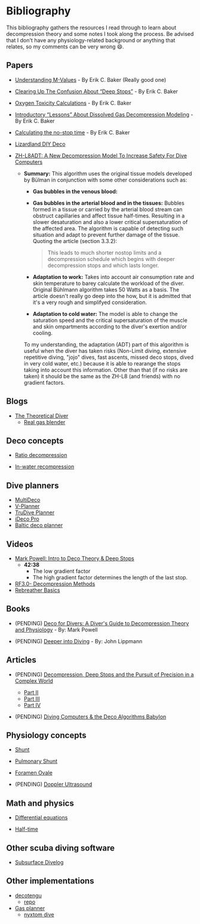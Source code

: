 # Bibliography

This bibliography gathers the resources I read through to learn about decompression theory and some notes I took along the process. Be advised that I don't have any physiology-related background or anything that relates, so my comments can be very wrong 😄.

## Papers

- [Understanding M-Values](https://www.shearwater.com/wp-content/uploads/2019/05/understanding_m-values.pdf) - By Erik C. Baker (Really good one)

- [Clearing Up The Confusion About “Deep Stops”](https://www.shearwater.com/wp-content/uploads/2012/08/Deep-Stops.pdf) - By Erik C. Baker
- [Oxygen Toxicity Calculations](https://www.shearwater.com/wp-content/uploads/2012/08/Oxygen_Toxicity_Calculations.pdf) - By Erik C. Baker
- [Introductory “Lessons” About Dissolved Gas Decompression Modeling](https://www.shearwater.com/wp-content/uploads/2012/08/Introductory-Deco-Lessons.pdf) - By Erik C. Baker
- [Calculating the no-stop time](https://www.shearwater.com/wp-content/uploads/2012/08/No-Stop_Time.pdf) - By Erik C. Baker

- [Lizardland DIY Deco](http://www.lizardland.co.uk/DIYDeco.html)

- [ZH-L8ADT: A New Decompression Model To Increase Safety For
Dive Computers](https://cronatec.ch/wp-content/uploads/2021/09/ZH-L8ADT.pdf)
    - **Summary:** This algorithm uses the original tissue models developed by Bülman in conjunction with some other considerations such as:
        - **Gas bubbles in the venous blood:**
        - **Gas bubbles in the arterial blood and in the tissues:** Bubbles formed in a tissue or carried by the arterial blood stream can obstruct capillaries and affect tissue half-times. Resulting in a slower desaturation and also a lower critical supersaturation of the affected area. The algorithm is capable of detecting such situation and adapt to prevent further damage of the tissue. Quoting the article (section 3.3.2):
            > This leads to much shorter nostop limits and a decompression schedule which begins with deeper decompression stops and which lasts longer.
        - **Adaptation to work:** Takes into account air consumption rate and skin temperature to barey calculate the workload of the diver. Original Bühlmann algorithm takes 50 Watts as a basis. The article doesn't really go deep into the how, but it is admitted that it's a very rough and simplifyed consideration.

        - **Adaptation to cold water:** The model is able to change the saturation speed and the critical supersaturation of the muscle and skin ompartments according to the diver's exertion and/or cooling.

        To my understanding, the adaptation (ADT) part of this algorithm is useful when the diver has taken risks (Non-Limit diving, extensive repetitive diving, "jojo" dives, fast ascents, missed deco stops, dived in very cold water, etc.) because it is able to rearange the stops taking into account this information. Other than that (if no risks are taken) it should be the same as the ZH-L8 (and friends) with no gradient factors.

## Blogs

- [The Theoretical Diver](https://thetheoreticaldiver.org/wordpress/)
    - [Real gas blender](https://thetheoreticaldiver.org/rch-cgi-bin/blender.pl)

## Deco concepts

- [Ratio decompression](https://en.wikipedia.org/wiki/Ratio_decompression)

- [In-water recompression](https://en.wikipedia.org/wiki/In-water_recompression)

## Dive planners

- [MultiDeco](https://www.hhssoftware.com/multideco/)
- [V-Planner](https://www.hhssoftware.com/v-planner/)
- [TruDive Planner](http://getfreephase.com/trudive-planner/)
- [iDeco Pro](https://apps.apple.com/us/app/ideco-pro/id329772936)
- [Baltic deco planner](http://www.balticdecoplanner.com/)

## Videos

- [Mark Powell: Intro to Deco Theory & Deep Stops](https://www.youtube.com/watch?v=fhfNph3GKRw&list=PLdGfAkSUGpmFkT7d902_Wk8VZUNO-kgVhoi)
  - **42:38**
    - The low gradient factor 
    - The high gradient factor determines the length of the last stop.
- [RF3.0- Decompression Methods](https://www.youtube.com/watch?v=pH5zw_fi5RE)
- [Rebreather Basics](https://www.youtube.com/watch?v=Bjm8lt96F4w)

## Books

- (PENDING) [Deco for Divers: A Diver's Guide to Decompression Theory and Physiology](https://www.amazon.es/Deco-Divers-Decompression-Theory-Physiology/dp/1905492294) - By: Mark Powell

- (PENDING) [Deeper into Diving](https://www.amazon.com/Deeper-into-Diving-John-Lippmann/dp/0959030638) - By: John Lippmann

## Articles

- (PENDING) [Decompression, Deep Stops and the Pursuit of Precision in a Complex World](https://gue.com/blog/decompression-deep-stops-and-the-pursuit-of-precision-in-a-complex-world/)
    - [Part II](https://gue.com/blog/part-two-tech-divers-deep-stops-and-the-coming-apocalypse/)
    - [Part III](https://gue.com/blog/part-three-bubble-wise-pound-foolish-are-deep-stops-dangerous/)
    - [Part IV](https://gue.com/blog/decompression-series-part-four-finding-shelter-in-an-uncertain-world/)

- (PENDING) [Diving Computers & the Deco Algorithms Babylon](https://www.t101.ro/blog/diving-computers-the-deco-babylon/)

## Physiology concepts

- [Shunt](https://en.wikipedia.org/wiki/Shunt_(medical))

- [Pulmonary Shunt](https://en.wikipedia.org/wiki/Pulmonary_shunt)

- [Foramen Ovale](https://en.wikipedia.org/wiki/Foramen_ovale_(heart))

- (PENDING) [Doppler Ultrasound](https://fetalmedicine.org/var/uploads/web/Doppler/Doppler%20Ultrasound%20-%20Principles%20and%20practice.pdf)

## Math and physics

- [Differential equations](https://www.khanacademy.org/math/differential-equations/first-order-differential-equations#homogeneous-equations)

- [Half-time](https://en.wikipedia.org/wiki/Half_time_(physics))

## Other scuba diving software

- [Subsurface Divelog](https://subsurface-divelog.org/documentation/subsurface-4-user-manual/)

## Other implementations

- [decotengu](https://wrobell.dcmod.org/decotengu/index.html)
  - [repo](https://github.com/gully/decotengu)
- [Gas planner](https://jirkapok.github.io/GasPlanner/)
  - [nyxtom dive](https://github.com/nyxtom/dive)
